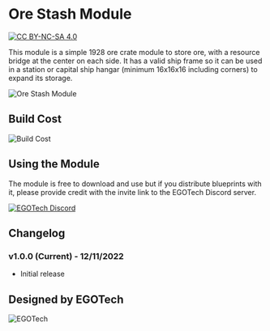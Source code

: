 # Ore Stash Module

[![CC BY-NC-SA 4.0](https://img.shields.io/badge/License-CC%20BY--NC--SA%204.0-lightgrey.svg)](http://creativecommons.org/licenses/by-nc-sa/4.0/)

This module is a simple 1928 ore crate module to store ore, with a resource bridge at the center on each side.
It has a valid ship frame so it can be used in a station or capital ship hangar (minimum 16x16x16 including corners) to expand its storage.

![Ore Stash Module](./images/ore_stash1.png)

## Build Cost

![Build Cost](./images/build_cost.png)

## Using the Module

The module is free to download and use but if you distribute blueprints with it, please provide credit with the invite link to the EGOTech Discord server.

[![EGOTech Discord](https://discordapp.com/api/guilds/1013328685564178472/widget.png?style=banner2)](https://discord.gg/BKwVGvncmN)

## Changelog

### v1.0.0 (Current) - 12/11/2022

- Initial release

## Designed by EGOTech

![EGOTech](../../../others/egotech/logos/egotech_logo_light.png)

